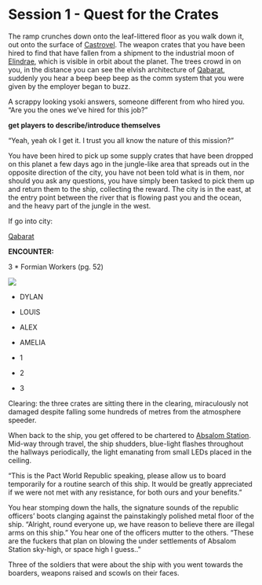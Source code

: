

# Session 1 - Quest for the Crates

The ramp crunches down onto the leaf-littered floor as you walk down it, out onto the surface of [Castrovel](Castrovel%20a56427ce1c494eda8d90bbc1262cf2a2.html). The weapon crates that you have been hired to find that have fallen from a shipment to the industrial moon of [Elindrae](https://starfinderwiki.com/wiki/Elindrae), which is visible in orbit about the planet. The trees crowd in on you, in the distance you can see the elvish architecture of [Qabarat](https://starfinderwiki.com/wiki/Qabarat), suddenly you hear a beep beep beep as the comm system that you were given by the employer began to buzz.

A scrappy looking ysoki answers, someone different from who hired you. “Are you the ones we’ve hired for this job?”

__________________________get players to describe/introduce themselves__________________________

“Yeah, yeah ok I get it. I trust you all know the nature of this mission?”

You have been hired to pick up some supply crates that have been dropped on this planet a few days ago in the jungle-like area that spreads out in the opposite direction of the city, you have not been told what is in them, nor should you ask any questions, you have simply been tasked to pick them up and return them to the ship, collecting the reward. The city is in the east, at the entry point between the river that is flowing past you and the ocean, and the heavy part of the jungle in the west.

If go into city:

[Qabarat](https://starfinderwiki.com/wiki/Qabarat)

********************ENCOUNTER:********************

3 * Formian Workers (pg. 52)

[![](Untitled%2033.png)](Session%201%20-%20Quest%20for%20the%20Crates%208b2861f89ef84e7c920ddcb150544499/Untitled.png)

- DYLAN

- LOUIS

- ALEX

- AMELIA

- 1

- 2

- 3

Clearing: the three crates are sitting there in the clearing, miraculously not damaged despite falling some hundreds of metres from the atmosphere speeder.

When back to the ship, you get offered to be chartered to [Absalom Station](https://starfinderwiki.com/wiki/Absalom_Station). Mid-way through travel, the ship shudders, blue-light flashes throughout the hallways periodically, the light emanating from small LEDs placed in the ceiling.

“This is the Pact World Republic speaking, please allow us to board temporarily for a routine search of this ship. It would be greatly appreciated if we were not met with any resistance, for both ours and your benefits.”

You hear stomping down the halls, the signature sounds of the republic officers’ boots clanging against the painstakingly polished metal floor of the ship. “Alright, round everyone up, we have reason to believe there are illegal arms on this ship.” You hear one of the officers mutter to the others. “These are the fuckers that plan on blowing the under settlements of Absalom Station sky-high, or space high I guess..”

Three of the soldiers that were about the ship with you went towards the boarders, weapons raised and scowls on their faces.